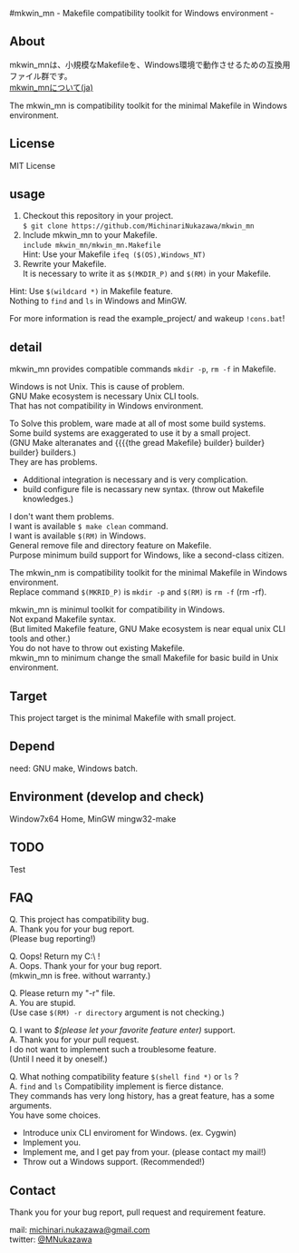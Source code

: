 #mkwin_mn - Makefile compatibility toolkit for Windows environment -


## About
mkwin_mnは、小規模なMakefileを、Windows環境で動作させるための互換用ファイル群です。  
[mkwin_mnについて(ja)](http://michinari.nukazawa.com/mkwin_mn_released)  

The mkwin_mn is compatibility toolkit for the minimal Makefile in Windows environment.  

## License
MIT License  

## usage
1. Checkout this repository in your project.  
	`$ git clone https://github.com/MichinariNukazawa/mkwin_mn`  
2. Include mkwin_mn to your Makefile.  
	`include mkwin_mn/mkwin_mn.Makefile`  
	Hint: Use your Makefile `ifeq ($(OS),Windows_NT)`  
3. Rewrite your Makefile.  
	It is necessary to write it as `$(MKDIR_P)` and `$(RM)` in your Makefile.  

Hint: Use `$(wildcard *)` in Makefile feature.  
Nothing to `find` and `ls` in Windows and MinGW.  

For more information is read the example_project/ and wakeup `!cons.bat`!  

## detail
mkwin_mn provides compatible commands `mkdir -p`, `rm -f` in Makefile.  

Windows is not Unix. This is cause of problem.  
GNU Make ecosystem is necessary Unix CLI tools.  
That has not compatibility in Windows environment.  

To Solve this problem, ware made at all of most some build systems.  
Some build systems are exaggerated to use it by a small project.  
(GNU Make alteranates and {{{{the gread Makefile} builder} builder} builder} builders.)  
They are has problems.
 * Additional integration is necessary and is very complication.
 * build configure file is necassary new syntax. (throw out Makefile knowledges.)

I don't want them problems.  
I want is available `$ make clean` command.  
I want is available `$(RM)` in Windows.  
General remove file and directory feature on Makefile.  
Purpose minimum build support for Windows, like a second-class citizen.  

The mkwin_nm is compatibility toolkit for the minimal Makefile in Windows environment.  
Replace command `$(MKRID_P)` is `mkdir -p` and `$(RM)` is `rm -f` (rm -rf).  

mkwin_mn is minimul toolkit for compatibility in Windows.  
Not expand Makefile syntax.  
(But limited Makefile feature, GNU Make ecosystem is near equal unix CLI tools and other.)  
You do not have to throw out existing Makefile.  
mkwin_mn to minimum change the small Makefile for basic build in Unix environment.  

## Target
This project target is the minimal Makefile with small project.  

## Depend
need: GNU make, Windows batch.  

## Environment (develop and check)
Window7x64 Home, MinGW mingw32-make  

## TODO
Test  

## FAQ
Q. This project has compatibility bug.  
A. Thank you for your bug report.  
   (Please bug reporting!)  

Q. Oops! Return my C:\ !  
A. Oops. Thank your for your bug report.  
   (mkwin_mn is free. without warranty.)  

Q. Please return my "-r" file.  
A. You are stupid.  
   (Use case `$(RM) -r directory` argument is not checking.)  

Q. I want to *$(please let your favorite feature enter)* support.  
A. Thank you for your pull request.  
   I do not want to implement such a troublesome feature.  
   (Until I need it by oneself.)  

Q. What nothing compatibility feature `$(shell find *)` or `ls` ?  
A. `find` and `ls` Compatibility implement is fierce distance.  
   They commands has very long history, has a great feature, has a some arguments.  
   You have some choices.  
 * Introduce unix CLI enviroment for Windows. (ex. Cygwin)
 * Implement you.
 * Implement me, and I get pay from your. (please contact my mail!)
 * Throw out a Windows support. (Recommended!)

## Contact
Thank you for your bug report, pull request and requirement feature.  

mail: [michinari.nukazawa@gmail.com](mailto:michinari.nukazawa@gmail.com)  
twitter: [@MNukazawa](https://twitter.com/MNukazawa)  

